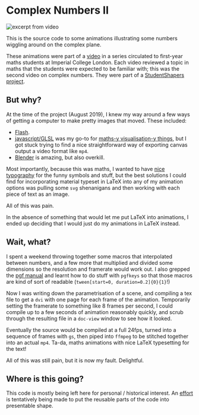 # Complex Numbers II

![excerpt from video](https://raw.githubusercontent.com/jlpaca/complex-numbers-video-ii/master/resources/preview.gif)

This is the source code to some animations illustrating some numbers wiggling around on the complex plane.

These animations were part of a [video](https://youtu.be/vF3Gw_eprZI) in a series circulated to first-year maths students at Imperial College London. Each video reviewed a topic in maths that the students were expected to be familiar with; this was the second video on complex numbers. They were part of a [StudentShapers project](https://www.imperial.ac.uk/students/studentshapers/).

## But why?
At the time of the project (August 2019), I knew my way around a few ways of getting a computer to make pretty images that moved. These included:

* [Flash](https://en.wikipedia.org/wiki/Adobe_Flash#Macromedia).
* [javascript/GLSL](https://en.wikipedia.org/wiki/WebGL) was my go-to for [maths-y visualisation-y things](https://jlpaca.github.io/toybox), but I got stuck trying to find a nice straightforward way of exporting canvas output a video format like `mp4`.
* [Blender](https://www.blender.org/) is amazing, but also overkill.

Most importantly, because this  was maths, I wanted to have [nice typography](https://www.latex-project.org/) for the funny symbols and stuff, but the best solutions I could find for incorporating material typeset in LaTeX into any of my animation options was pulling some `svg` shenanigans and then working with each piece of text as an image.

All of this was pain.

In the absence of something that would let me put LaTeX into animations, I ended up deciding that I would just do my animations in LaTeX instead.


## Wait, what?

I spent a weekend throwing together some macros that interpolated between numbers, and a few more that multiplied and divided some dimensions so the resolution and framerate would work out. I also grepped the [pgf manual](http://mirrors.ctan.org/graphics/pgf/base/doc/pgfmanual.pdf) and learnt how to do stuff with `pgfkeys` so that those macros are kind of sort of readable (`tween[start=0, duration=0.2]{0}{1}`!)

Now I was writing down the parametrisation of a scene, and compiling a tex file to get a `dvi` with one page for each frame of the animation. Temporarily setting the framerate to something like 8 frames per second, I could compile up to a few seconds of animation reasonably quickly, and scrub through the resulting file in a `doc-view` window to see how it looked.

Eventually the source would be compiled at a full 24fps, turned into a sequence of frames with `gs`, then piped into `ffmpeg` to be stitched together into an actual `mp4`. Ta-da, maths animations with nice LaTeX typesetting for the text!

All of this was still pain, but it is now my fault. Delightful.

## Where is this going?

This code is mostly being left here for personal / historical interest. An [effort](https://github.com/jlpaca/tween) is tentatively being made to put the reusable parts of the code into presentable shape.
